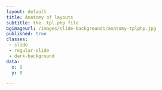 ```yaml
---
layout: default
title: Anatomy of layouts
subtitle: the .tpl.php file
bgimageurl: /images/slide-backgrounds/anatomy-tplphp.jpg
published: true
classes:
 - slide
 - regular-slide
 - dark-background
data:
  x: 0
  y: 0

---
```


